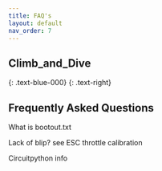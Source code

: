 ```yaml
---
title: FAQ's
layout: default
nav_order: 7
---
```


## **Climb_and_Dive** ##
{: .text-blue-000}
{: .text-right}

## Frequently Asked Questions ##

What is bootout.txt

Lack of blip? see ESC throttle calibration

Circuitpython info
